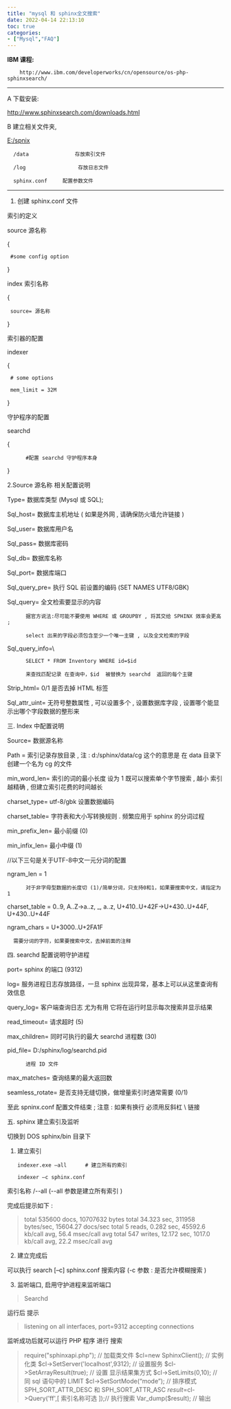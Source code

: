 ```yaml
---
title: "mysql 和 sphinx全文搜索"
date: 2022-04-14 22:13:10
toc: true
categories:
- ["Mysql","FAQ"]
---
```


**IBM 课程:**

        http://www.ibm.com/developerworks/cn/opensource/os-php-sphinxsearch/ 

---

A 下载安装:

 http://www.sphinxsearch.com/downloads.html 

B 建立相关文件夹,  

[E:/spnix]()

      /data               存放索引文件 

      /log                 存放日志文件 

      sphinx.conf     配置参数文件 

---


1. 创建 sphinx.conf 文件

索引的定义

source 源名称

{

     #some config option 

}

index 索引名称

{

     source= 源名称 

}

索引器的配置

indexer

{

     # some options 

     mem_limit = 32M 

}

守护程序的配置

searchd

{

          #配置 searchd 守护程序本身

}

2.Source 源名称 相关配置说明

Type=                     数据库类型 (Mysql 或 SQL);

Sql_host=       数据库主机地址 ( 如果是外网 , 请确保防火墙允许链接 ) 

Sql_user=       数据库用户名 

Sql_pass=       数据库密码 

Sql_db=           数据库名称 

Sql_port=        数据库端口 

Sql_query_pre=   执行 SQL 前设置的编码 (SET NAMES UTF8/GBK)

Sql_query=       全文检索要显示的内容 

          据官方说法:尽可能不要使用 WHERE 或 GROUPBY , 将其交给 SPHINX 效率会更高 ;

          select 出来的字段必须包含至少一个唯一主键 , 以及全文检索的字段

Sql_query_info=\

          SELECT * FROM Inventory WHERE id=$id

          来查找匹配记录 在查询中，$id  被替换为 searchd  返回的每个主键

Strip_html= 0/1       是否去掉 HTML 标签 

Sql_attr_uint=        无符号整数属性 , 可以设置多个 , 设置数据库字段 , 设置哪个能显示出哪个字段数据的整形来 


三.     Index 中配置说明 

Source=              数据源名称 

Path =                索引记录存放目录 , 注 : d:/sphinx/data/cg 这个的意思是 在 data 目录下创建一个名为 cg 的文件 

min_word_len=        索引的词的最小长度 设为 1 既可以搜索单个字节搜索 , 越小 索引越精确 , 但建立索引花费的时间越长 

charset_type=         utf-8/gbk 设置数据编码 

charset_table=       字符表和大小写转换规则 . 频繁应用于 sphinx 的分词过程 

min_prefix_len=       最小前缀 (0) 

min_infix_len=      最小中缀 (1) 

//以下三句是关于UTF-8中文一元分词的配置

ngram_len =   1       

          对于非字母型数据的长度切 (1)/简单分词，只支持0和1，如果要搜索中文，请指定为1

charset_table  = 0..9, A..Z->a..z, _, a..z, U+410..U+42F->U+430..U+44F, U+430..U+44F 

ngram_chars     = U+3000..U+2FA1F 

      需要分词的字符，如果要搜索中文，去掉前面的注释 


四.     searchd 配置说明守护进程 

port=            sphinx 的端口 (9312) 

log=             服务进程日志存放路径，一旦 sphinx 出现异常，基本上可以从这里查询有效信息 

query_log=           客户端查询日志 尤为有用 它将在运行时显示每次搜索并显示结果 

read_timeout=        请求超时 (5) 

max_children=        同时可执行的最大 searchd 进程数 (30) 

pid_file= D:/sphinx/log/searchd.pid

          进程 ID 文件

max_matches=          查询结果的最大返回数 

seamless_rotate=     是否支持无缝切换，做增量索引时通常需要 (0/1) 

至此 spninx.conf 配置文件结束 ; 注意 : 如果有换行 必须用反斜杠 \ 链接


五.     sphinx 建立索引及监听 

切换到 DOS   sphinx/bin 目录下

1. 建立索引

       indexer.exe –all      # 建立所有的索引 

       indexer –c sphinx.conf  

索引名称 /--all (--all 参数是建立所有索引 )

完成后提示如下 :
> 
> total 535600 docs, 10707632 bytes
> total 34.323 sec, 311958 bytes/sec, 15604.27 docs/sec
> total 5 reads, 0.282 sec, 45592.6 kb/call avg, 56.4 msec/call avg
> total 547 writes, 12.172 sec, 1017.0 kb/call avg, 22.2 msec/call avg


2. 建立完成后

可以执行 search [–c] sphinx.conf 搜索内容 (-c 参数 : 是否允许模糊搜索 )

3. 监听端口, 启用守护进程来监听端口

> Searchd


运行后 提示

> listening on all interfaces, port=9312
> accepting connections


监听成功后就可以运行 PHP 程序 进行 搜索

> require("sphinxapi.php");                // 加载类文件 
> $cl=new SphinxClient();                  // 实例化类 
> $cl->SetServer('localhost',9312);             // 设置服务
> $cl->SetArrayResult(true);               // 设置 显示结果集方式 
> $cl->SetLimits(0,10);                    // 同 sql 语句中的 LIMIT 
> $cl->SetSortMode(“mode”);                // 排序模式 SPH_SORT_ATTR_DESC 和 SPH_SORT_ATTR_ASC 
> $result=$cl->Query('ff',[ 索引名称可选 ]);// 执行搜索
> Var_dump($result);                       // 输出

